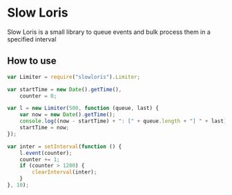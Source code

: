 # Slow Loris

Slow Loris is a small library to queue events and bulk process them in a specified interval

## How to use

```js
var Limiter = require("slowloris").Limiter;

var startTime = new Date().getTime(),
    counter = 0;

var l = new Limiter(500, function (queue, last) {
    var now = new Date().getTime();
    console.log((now - startTime) + ": [" + queue.length + "] " + last);
    startTime = now;
});

var inter = setInterval(function () {
    l.event(counter);
    counter += 1;
    if (counter > 1200) {
        clearInterval(inter);
    }
}, 10);
```
